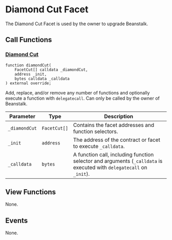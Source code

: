# Diamond Cut Facet

The Diamond Cut Facet is used by the owner to upgrade Beanstalk.

## Call Functions

### [Diamond Cut](https://github.com/BeanstalkFarms/Beanstalk/blob/master/protocol/contracts/beanstalk/diamond/DiamondCutFacet.sol#L22)

```solidity
function diamondCut(
    FacetCut[] calldata _diamondCut,
    address _init,
    bytes calldata _calldata
) external override;
```

Add, replace, and/or remove any number of functions and optionally execute a function with `delegatecall`. Can only be called by the owner of Beanstalk.

| Parameter     | Type         | Description                                                                                                          |
| ------------- | ------------ | -------------------------------------------------------------------------------------------------------------------- |
| `_diamondCut` | `FacetCut[]` | Contains the facet addresses and function selectors.                                                                 |
| `_init`       | `address`    | The address of the contract or facet to execute `_calldata`.                                                         |
| `_calldata`   | `bytes`      | A function call, including function selector and arguments (`_calldata` is executed with `delegatecall` on `_init`). |

## View Functions

None.

## Events

None.
